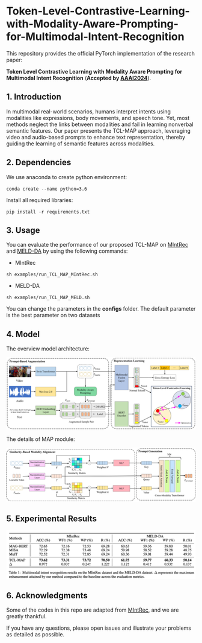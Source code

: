 # Token-Level-Contrastive-Learning-with-Modality-Aware-Prompting-for-Multimodal-Intent-Recognition

This repository provides the official PyTorch implementation of the research paper:

 **Token Level Contrastive Learning with Modality Aware Prompting for Multimodal Intent Recognition** (**Accepted by [AAAI2024](https://aaai.org/Conferences/AAAI-24/)**). 

## 1. Introduction

In multimodal real-world scenarios, humans interpret intents using modalities like expressions, body movements, and speech tone. Yet, most methods neglect the links between modalities and fail in learning nonverbal semantic features. Our paper presents the TCL-MAP approach, leveraging video and audio-based prompts to enhance text representation, thereby guiding the learning of semantic features across modalities.

## 2. Dependencies 

We use anaconda to create python environment:

```
conda create --name python=3.6
```

Install all required libraries:

```
pip install -r requirements.txt
```

## 3. Usage

You can evaluate the performance of our proposed TCL-MAP on [MIntRec](https://dl.acm.org/doi/pdf/10.1145/3503161.3547906) and [MELD-DA](https://aclanthology.org/2020.acl-main.402.pdf) by using the following commands:

- MIntRec

```
sh examples/run_TCL_MAP_MIntRec.sh
```

- MELD-DA

```
sh examples/run_TCL_MAP_MELD.sh
```

You can change the parameters in the **configs** folder. The default parameter is the best parameter on two datasets

## 4. Model

The overview model architecture:

![TCL_MAP](Figs/TCL_MAP.jpg)

The details of MAP module:

![MAP](Figs/MAP.jpg)

## 5. Experimental Results

![Experimental_Results](Figs/Experimental_Results.jpg)

## 6. Acknowledgments

Some of the codes in this repo are adapted from [MIntRec](https://github.com/thuiar/MIntRec/tree/main), and we are greatly thankful.

If you have any questions, please open issues and illustrate your problems as detailed as possible.



